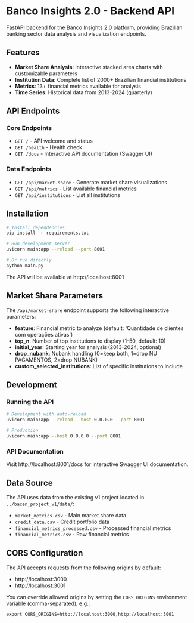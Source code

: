 # Banco Insights 2.0 - Backend API

FastAPI backend for the Banco Insights 2.0 platform, providing Brazilian banking sector data analysis and visualization endpoints.

## Features

- **Market Share Analysis**: Interactive stacked area charts with customizable parameters
- **Institution Data**: Complete list of 2000+ Brazilian financial institutions
- **Metrics**: 13+ financial metrics available for analysis
- **Time Series**: Historical data from 2013-2024 (quarterly)

## API Endpoints

### Core Endpoints

- `GET /` - API welcome and status
- `GET /health` - Health check
- `GET /docs` - Interactive API documentation (Swagger UI)

### Data Endpoints

- `GET /api/market-share` - Generate market share visualizations
- `GET /api/metrics` - List available financial metrics
- `GET /api/institutions` - List all institutions

## Installation

```bash
# Install dependencies
pip install -r requirements.txt

# Run development server
uvicorn main:app --reload --port 8001

# Or run directly
python main.py
```

The API will be available at http://localhost:8001

## Market Share Parameters

The `/api/market-share` endpoint supports the following interactive parameters:

- **feature**: Financial metric to analyze (default: 'Quantidade de clientes com operações ativas')
- **top_n**: Number of top institutions to display (1-50, default: 10)
- **initial_year**: Starting year for analysis (2013-2024, optional)
- **drop_nubank**: Nubank handling (0=keep both, 1=drop NU PAGAMENTOS, 2=drop NUBANK)
- **custom_selected_institutions**: List of specific institutions to include

## Development

### Running the API

```bash
# Development with auto-reload
uvicorn main:app --reload --host 0.0.0.0 --port 8001

# Production
uvicorn main:app --host 0.0.0.0 --port 8001
```

### API Documentation

Visit http://localhost:8001/docs for interactive Swagger UI documentation.

## Data Source

The API uses data from the existing v1 project located in `../bacen_project_v1/data/`:

- `market_metrics.csv` - Main market share data
- `credit_data.csv` - Credit portfolio data  
- `financial_metrics_processed.csv` - Processed financial metrics
- `financial_metrics.csv` - Raw financial metrics

## CORS Configuration

The API accepts requests from the following origins by default:
- http://localhost:3000
- http://localhost:3001

You can override allowed origins by setting the `CORS_ORIGINS` environment variable (comma-separated), e.g.:

```
export CORS_ORIGINS=http://localhost:3000,http://localhost:3001
```
